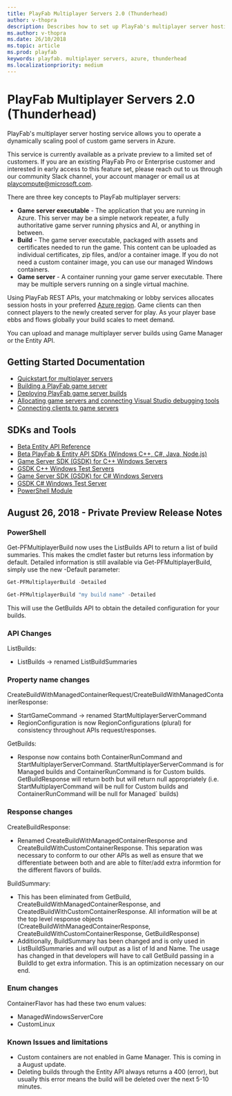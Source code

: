 ```yaml
---
title: PlayFab Multiplayer Servers 2.0 (Thunderhead)
author: v-thopra
description: Describes how to set up PlayFab's multiplayer server hosting service (Thunderhead), which allows you to operate a dynamically scaling pool of custom game servers in Azure.
ms.author: v-thopra
ms.date: 26/10/2018
ms.topic: article
ms.prod: playfab
keywords: playfab. multiplayer servers, azure, thunderhead
ms.localizationpriority: medium
---
```


# PlayFab Multiplayer Servers 2.0 (Thunderhead)

PlayFab's multiplayer server hosting service allows you to operate a dynamically scaling pool of custom game servers in Azure.

This service is currently available as a private preview to a limited set of customers. If you are an existing PlayFab Pro or Enterprise customer and interested in early access to this feature set, please reach out to us through our community Slack channel, your account manager or email us at [playcompute@microsoft.com](mailto:playcompute@microsoft.com).

There are three key concepts to PlayFab multiplayer servers:

- **Game server executable** - The application that you are running in Azure. This server may be a simple network repeater, a fully authoritative game server running physics and AI, or anything in between.
- **Build** - The game server executable, packaged with assets and certificates needed to run the game. This content can be uploaded as individual certificates, zip files, and/or a container image. If you do not need a custom container image, you can use our managed Windows containers.
- **Game server** - A container running your game server executable. There may be multiple servers running on a single virtual machine.

Using PlayFab REST APIs, your matchmaking or lobby services allocates session hosts in your preferred [Azure region](https://azure.microsoft.com/en-us/global-infrastructure/regions/). Game clients can then connect players to the newly created server for play. As your player base ebbs and flows globally your build scales to meet demand.

You can upload and manage multiplayer server builds using Game Manager or the Entity API.

## Getting Started Documentation

- [Quickstart for multiplayer servers](https://api.playfab.com/docs/tutorials/landing-tournaments/quickstart-for-multiplayer-servers)
- [Building a PlayFab game server](https://api.playfab.com/docs/tutorials/landing-tournaments/building-a-thunderhead-game-server)
- [Deploying PlayFab game server builds](https://api.playfab.com/docs/tutorials/landing-tournaments/deploying-playcompute-builds)
- [Allocating game servers and connecting Visual Studio debugging tools](https://api.playfab.com/docs/tutorials/landing-tournaments/allocate-thunderhead)
- [Connecting clients to game servers](https://api.playfab.com/docs/tutorials/landing-tournaments/mpcompute-networking)

## SDKs and Tools

- [Beta Entity API Reference](https://api.playfab.com/documentation/multiplayer?beta=1)
- [Beta PlayFab & Entity API SDKs (Windows C++, C#, Java, Node.js)](https://s3-us-west-2.amazonaws.com/api-playfab-com-craft-files/FileAssets/BetaSDKs-180827.zip)
- [Game Server SDK (GSDK) for C++ Windows Servers](https://s3-us-west-2.amazonaws.com/api-playfab-com-craft-files/FileAssets/microsoft.playfab.gaming.gsdk.cpp.0.0.0-beta-180613.zip)
- [GSDK C++ Windows Test Servers](https://s3-us-west-2.amazonaws.com/api-playfab-com-craft-files/FileAssets/windows_cpp_testapps_180829.zip)
- [Game Server SDK (GSDK) for C# Windows Servers](https://s3-us-west-2.amazonaws.com/api-playfab-com-craft-files/FileAssets/microsoft.playfab.gaming.gsdk.csharp.1.0.180600004.zip)
- [GSDK C# Windows Test Server](https://s3-us-west-2.amazonaws.com/api-playfab-com-craft-files/FileAssets/csWindowsRunnerGame.zip)
- [PowerShell Module](https://www.powershellgallery.com/packages/PlayFabMultiplayer/)

## August 26, 2018 - Private Preview Release Notes

### PowerShell

Get-PFMultiplayerBuild now uses the ListBuilds API to return a list of build summaries. This makes the cmdlet faster but returns less information by default. Detailed information is still available via Get-PFMultiplayerBuild, simply use the new -Default parameter:

```powershell
Get-PFMultiplayerBuild -Detailed

Get-PFMultiplayerBuild "my build name" -Detailed
```

This will use the GetBuilds API to obtain the detailed configuration for your builds.

### API Changes

ListBuilds:

- ListBuilds -> renamed ListBuildSummaries

### Property name changes

CreateBuildWithManagedContainerRequest/CreateBuildWithManagedContainerResponse:

- StartGameCommand -> renamed StartMultiplayerServerCommand
- RegionConfiguration is now RegionConfigurations (plural) for consistency throughout APIs request/responses.

GetBuilds:

- Response now contains both ContainerRunCommand and StartMultiplayerServerCommand. StartMultiplayerServerCommand is for Managed builds and ContainerRunCommand is for Custom builds. GetBuildResponse will return both but will return null appropriately (i.e. StartMultiplayerCommand will be null for Custom builds and ContainerRunCommand will be null for Managed` builds)

### Response changes

CreateBuildResponse:

- Renamed CreateBuildWithManagedContainerResponse and CreateBuildWithCustomContainerResponse. This separation was necessary to conform to our other APIs as well as ensure that we differentiate between both and are able to filter/add extra informtion for the different flavors of builds.

BuildSummary:

- This has been eliminated from GetBuild, CreateBuildWithManagedContainerResponse, and CreatedBuildWithCustomContainerResponse. All information will be at the top level response objects (CreateBuildWithManagedContainerResponse, CreateBuildWithCustomContainerResponse, GetBuildResponse)
- Additionally, BuildSummary has been changed and is only used in ListBuildSummaries and will output as a list of Id and Name. The usage has changed in that developers will have to call GetBuild passing in a BuildId to get extra information. This is an optimization necessary on our end.

### Enum changes

ContainerFlavor has had these two enum values:

- ManagedWindowsServerCore
- CustomLinux

### Known Issues and limitations

- Custom containers are not enabled in Game Manager. This is coming in a August update.
- Deleting builds through the Entity API always returns a 400 (error), but usually this error means the build will be deleted over the next 5-10 minutes.